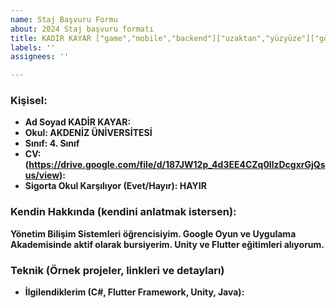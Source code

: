 ```yaml
---
name: Staj Başvuru Formu
about: 2024 Staj başvuru formatı
title: KADİR KAYAR ["game","mobile","backend"]["uzaktan","yüzyüze"]["gönüllü"]["farketmez"]
labels: ''
assignees: ''

---
```


### Kişisel:

- **Ad Soyad KADİR KAYAR:**  
- **Okul: AKDENİZ ÜNİVERSİTESİ**
- **Sınıf: 4. Sınıf**
- **CV: (https://drive.google.com/file/d/187JW12p_4d3EE4CZq0llzDcgxrGjQsus/view):**
- **Sigorta Okul Karşılıyor (Evet/Hayır): HAYIR** 

### Kendin Hakkında (kendini anlatmak istersen):

**Yönetim Bilişim Sistemleri öğrencisiyim. Google Oyun ve Uygulama Akademisinde aktif olarak bursiyerim. Unity ve Flutter eğitimleri alıyorum.**

### Teknik (Örnek projeler, linkleri ve detayları)

- **İlgilendiklerim (C#, Flutter Framework, Unity, Java):**
